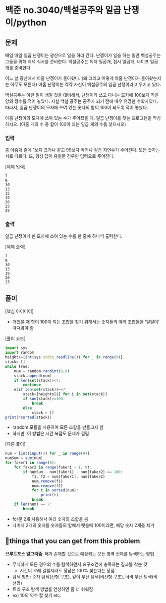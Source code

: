 # 백준 no.3040/백설공주와 일곱 난쟁이/python

## 문제

매일 매일 일곱 난쟁이는 광산으로 일을 하러 간다. 난쟁이가 일을 하는 동안 백설공주는 그들을 위해 저녁 식사를 준비한다. 백설공주는 의자 일곱개, 접시 일곱개, 나이프 일곱개를 준비한다.

어느 날 광산에서 아홉 난쟁이가 돌아왔다. (왜 그리고 어떻게 아홉 난쟁이가 돌아왔는지는 아무도 모른다) 아홉 난쟁이는 각각 자신이 백설공주의 일곱 난쟁이라고 우기고 있다.

백설공주는 이런 일이 생길 것을 대비해서, 난쟁이가 쓰고 다니는 모자에 100보다 작은 양의 정수를 적어 놓았다. 사실 백설 공주는 공주가 되기 전에 매우 유명한 수학자였다. 따라서, 일곱 난쟁이의 모자에 쓰여 있는 숫자의 합이 100이 되도록 적어 놓았다.

아홉 난쟁이의 모자에 쓰여 있는 수가 주어졌을 때, 일곱 난쟁이를 찾는 프로그램을 작성하시오. (아홉 개의 수 중 합이 100이 되는 일곱 개의 수를 찾으시오)

### 입력

총 아홉개 줄에 1보다 크거나 같고 99보다 작거나 같은 자연수가 주어진다. 모든 숫자는 서로 다르다. 또, 항상 답이 유일한 경우만 입력으로 주어진다.

[예제 입력] 

```
7
8
10
13
15
19
20
23
25
```

### 출력

일곱 난쟁이가 쓴 모자에 쓰여 있는 수를 한 줄에 하나씩 출력한다.

[예제 출력]

```
7
8
10
13
19
20
23
```

## 풀이

[핵심 아이디어]

- 더했을 때 합이 100이 되는 조합을 찾기 위해서는 숫자들의 여러 조합들을 ‘일일이’ 따져봐야 함

[풀이 코드]

```jsx
import sys
import random
heights=[int(sys.stdin.readline()) for _ in range(9)]
stack= []
while True:
    num = random.randint(0,8)
    stack.append(num)
    if len(set(stack))<7:
        continue
    elif len(set(stack))==7:
        stack=[heights[i] for i in set(stack)]
        if sum(stack)==100:
            break
        else:
            stack = []
print(*sorted(stack))
```

- random 모듈을 사용하여 모든 조합을 만들고자 함
- 하지만, 이 방법은 시간 복잡도 문제가 걸림

[다른 풀이]

```jsx
num = [int(input()) for _ in range(9)]
numSum = sum(num)
for faker1 in range(8):
    for faker2 in range(faker1 + 1, 9):
        if numSum - num[faker1] - num[faker2] == 100:
            f1, f2 = num[faker1], num[faker2]
            num.remove(f1)
            num.remove(f2)
            for t in sorted(num):
                print(t)
            break
    if len(num) == 7:
        break
```

- for문 2개 사용해서 여러 숫자의 조합을 봄
- 나머지 2개의 숫자를 숫자들의 합에서 뺏을때 100이라면, 해당 숫자 2개를 제거

## 📌things that you can get from this problem

**브루트포스 알고리즘**: 해가 존재할 것으로 예상되는 모든 영역 전체를 탐색하는 방법

- 무식하게 모든 경우의 수를 탐색하면서 요구조건에 충족하는 결과를 찾는 것
    - 시간이 오래 걸릴지라도 정답은 100% 찾는다는 장점
- 탐색 방법: 순차 탐색(선형 구조), 깊이 우선 탐색(비선형 구조), 너비 우선 탐색(비선형)
- 트리 구조 탐색 방법을 연상하면 좀 더 쉬워짐
- ex) 10의 약수 합 찾기 etc.

